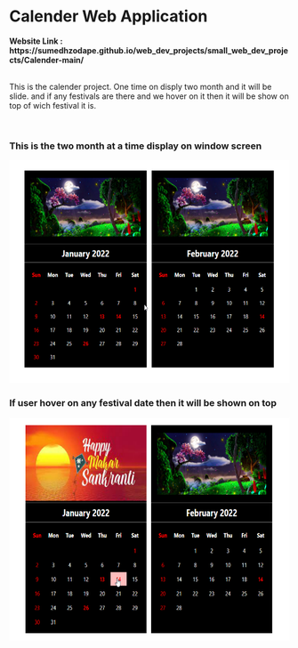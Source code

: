 <h1>Calender Web Application</h1>
<strong>Website Link : https://sumedhzodape.github.io/web_dev_projects/small_web_dev_projects/Calender-main/</strong>
<br>
<br>
<p>This is the calender project. One time on disply two month and it will be slide. and if any festivals are there and we hover on it then it will be show on top of wich festival it is. </p>
<br>
<h3>This is the two month at a time display on window screen</h3>
<img src="./project-images/calender1.png" height="400px"/>

<h3>If user hover on any festival date then it will be shown on top</h3>
<img src="./project-images/calender2.png" height="400px"/>
